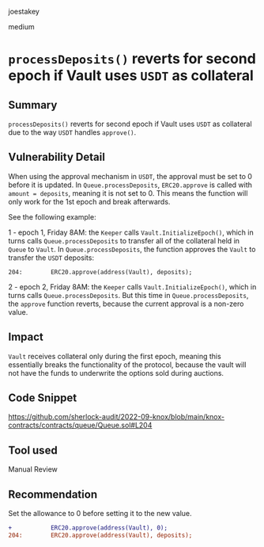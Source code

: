 joestakey

medium

# `processDeposits()` reverts for second epoch if Vault uses `USDT` as collateral

## Summary
`processDeposits()` reverts for second epoch if Vault uses `USDT` as collateral due to the way `USDT` handles `approve()`.

## Vulnerability Detail
When using the approval mechanism in `USDT`, the approval must be set to 0 before it is updated.
In `Queue.processDeposits`, `ERC20.approve` is called with `amount = deposits`, meaning it is not set to 0.
This means the function will only work for the 1st epoch and break afterwards.

See the following example:

1 - epoch 1, Friday 8AM: the `Keeper` calls `Vault.InitializeEpoch()`, which in turns calls `Queue.processDeposits` to transfer all of the collateral held in `Queue` to `Vault`.
In `Queue.processDeposits`, the function approves the `Vault` to transfer the `USDT` deposits:
```solidity
204:        ERC20.approve(address(Vault), deposits);
```

2 - epoch 2, Friday 8AM: the `Keeper` calls `Vault.InitializeEpoch()`, which in turns calls `Queue.processDeposits`.
But this time in `Queue.processDeposits`, the `approve` function reverts, because the current approval is a non-zero value.

## Impact
`Vault` receives collateral only during the first epoch, meaning this essentially breaks the functionality of the protocol, because the vault will not have the funds to underwrite the options sold during auctions.

## Code Snippet
https://github.com/sherlock-audit/2022-09-knox/blob/main/knox-contracts/contracts/queue/Queue.sol#L204

## Tool used
Manual Review

## Recommendation
Set the allowance to 0 before setting it to the new value.

```diff
+           ERC20.approve(address(Vault), 0);
204:        ERC20.approve(address(Vault), deposits);
```

